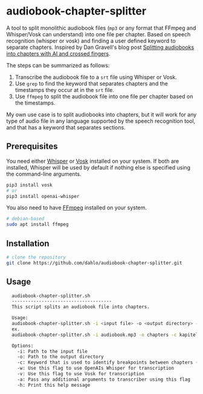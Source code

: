 # audiobook-chapter-splitter

A tool to split monolithic audiobook files (`mp3` or any format that FFmpeg and Whisper/Vosk can understand) into one file per chapter. Based on speech recognition (whisper or vosk) and finding a user defined keyword to separate chapters. Inspired by Dan Gravell's blog post [Splitting audiobooks into chapters with AI and crossed fingers](https://www.blisshq.com/music-library-management-blog/2021/01/22/splitting-audiobooks-chapters-ai/).

The steps can be summarized as follows:
1. Transcribe the audiobook file to a `srt` file using Whisper or Vosk.
1. Use `grep` to find the keyword that separates chapters and the timestamps they occur at in the `srt` file.
1. Use `ffmpeg` to split the audiobook file into one file per chapter based on the timestamps.

My own use case is to split audiobooks into chapters, but it will work for any type of audio file in any language supported by the speech recognition tool, and that has a keyword that separates sections.

## Prerequisites

You need either [Whisper](https://github.com/openai/whisper) or [Vosk](https://alphacephei.com/vosk/) installed on your system. If both are installed, Whisper will be used by default if nothing else is specified using the command-line arguments.

```bash
pip3 install vosk
# or
pip3 install openai-whisper
```

You also need to have [FFmpeg](https://ffmpeg.org/) installed on your system.

```bash
# debian-based
sudo apt install ffmpeg
```

## Installation

```bash
# clone the repository
git clone https://github.com/dahlo/audiobook-chapter-splitter.git
```

## Usage

```bash
  audiobook-chapter-splitter.sh
  -------------------------------------
  This script splits an audiobook file into chapters.

  Usage:
  audiobook-chapter-splitter.sh -i <input file> -o <output directory> -c <chapter keyword> [-w] [-v] [-a ARGS] [-h]
  ex.
  audiobook-chapter-splitter.sh -i audiobook.mp3 -o chapters -c kapitel -w -a "--model medium --language Swedish"

  Options:
    -i: Path to the input file
    -o: Path to the output directory
    -c: Keyword that is used to identify breakpoints between chapters (case-insensitive)
    -w: Use this flag to use OpenAIs Whisper for transcription
    -v: Use this flag to use Vosk for transcription
    -a: Pass any additional arguments to transcriber using this flag
    -h: Print this help message
```










